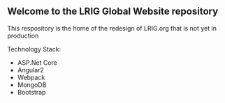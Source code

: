 ## Welcome to the LRIG Global Website repository

This respository is the home of the redesign of LRIG.org that is not yet in production

Technology Stack:
* ASP.Net Core
* Angular2
* Webpack
* MongoDB
* Bootstrap

